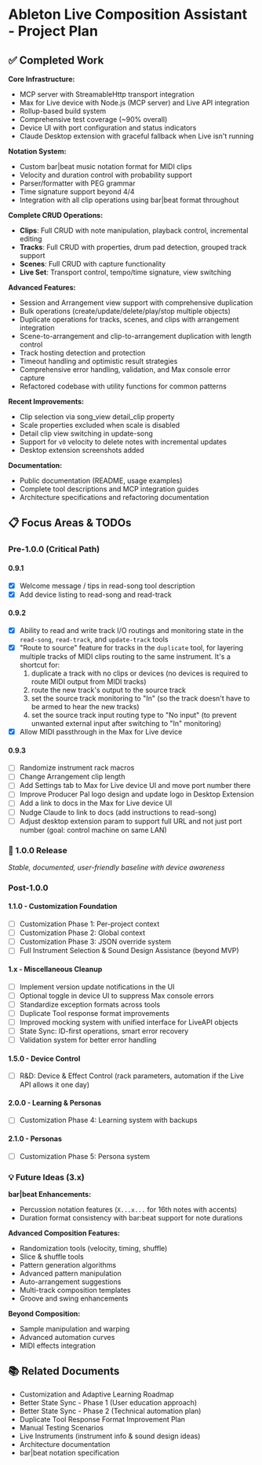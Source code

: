 # Ableton Live Composition Assistant - Project Plan

## ✅ Completed Work

**Core Infrastructure:**

- MCP server with StreamableHttp transport integration
- Max for Live device with Node.js (MCP server) and Live API integration
- Rollup-based build system
- Comprehensive test coverage (~90% overall)
- Device UI with port configuration and status indicators
- Claude Desktop extension with graceful fallback when Live isn't running

**Notation System:**

- Custom bar|beat music notation format for MIDI clips
- Velocity and duration control with probability support
- Parser/formatter with PEG grammar
- Time signature support beyond 4/4
- Integration with all clip operations using bar|beat format throughout

**Complete CRUD Operations:**

- **Clips**: Full CRUD with note manipulation, playback control, incremental
  editing
- **Tracks**: Full CRUD with properties, drum pad detection, grouped track
  support
- **Scenes**: Full CRUD with capture functionality
- **Live Set**: Transport control, tempo/time signature, view switching

**Advanced Features:**

- Session and Arrangement view support with comprehensive duplication
- Bulk operations (create/update/delete/play/stop multiple objects)
- Duplicate operations for tracks, scenes, and clips with arrangement
  integration
- Scene-to-arrangement and clip-to-arrangement duplication with length control
- Track hosting detection and protection
- Timeout handling and optimistic result strategies
- Comprehensive error handling, validation, and Max console error capture
- Refactored codebase with utility functions for common patterns

**Recent Improvements:**

- Clip selection via song_view detail_clip property
- Scale properties excluded when scale is disabled
- Detail clip view switching in update-song
- Support for `v0` velocity to delete notes with incremental updates
- Desktop extension screenshots added

**Documentation:**

- Public documentation (README, usage examples)
- Complete tool descriptions and MCP integration guides
- Architecture specifications and refactoring documentation

## 📋 Focus Areas & TODOs

### Pre-1.0.0 (Critical Path)

#### 0.9.1

- [x] Welcome message / tips in read-song tool description
- [x] Add device listing to read-song and read-track

#### 0.9.2

- [x] Ability to read and write track I/O routings and monitoring state in the
      `read-song`, `read-track`, and `update-track` tools
- [x] "Route to source" feature for tracks in the `duplicate` tool, for layering
      multiple tracks of MIDI clips routing to the same instrument. It's a
      shortcut for:
  1. duplicate a track with no clips or devices (no devices is required to route
     MIDI output from MIDI tracks)
  2. route the new track's output to the source track
  3. set the source track monitoring to "In" (so the track doesn't have to be
     armed to hear the new tracks)
  4. set the source track input routing type to "No input" (to prevent unwanted
     external input after switching to "In" monitoring)
- [x] Allow MIDI passthrough in the Max for Live device

#### 0.9.3

- [ ] Randomize instrument rack macros
- [ ] Change Arrangement clip length
- [ ] Add Settings tab to Max for Live device UI and move port number there
- [ ] Improve Producer Pal logo design and update logo in Desktop Extension
- [ ] Add a link to docs in the Max for Live device UI
- [ ] Nudge Claude to link to docs (add instructions to read-song)
- [ ] Adjust desktop extension param to support full URL and not just port
      number (goal: control machine on same LAN)

### 🚀 1.0.0 Release

_Stable, documented, user-friendly baseline with device awareness_

### Post-1.0.0

#### 1.1.0 - Customization Foundation

- [ ] Customization Phase 1: Per-project context
- [ ] Customization Phase 2: Global context
- [ ] Customization Phase 3: JSON override system
- [ ] Full Instrument Selection & Sound Design Assistance (beyond MVP)

#### 1.x - Miscellaneous Cleanup

- [ ] Implement version update notifications in the UI
- [ ] Optional toggle in device UI to suppress Max console errors
- [ ] Standardize exception formats across tools
- [ ] Duplicate Tool response format improvements
- [ ] Improved mocking system with unified interface for LiveAPI objects
- [ ] State Sync: ID-first operations, smart error recovery
- [ ] Validation system for better error handling

#### 1.5.0 - Device Control

- [ ] R&D: Device & Effect Control (rack parameters, automation if the Live API
      allows it one day)

#### 2.0.0 - Learning & Personas

- [ ] Customization Phase 4: Learning system with backups

#### 2.1.0 - Personas

- [ ] Customization Phase 5: Persona system

### 💡 Future Ideas (3.x)

**bar|beat Enhancements:**

- Percussion notation features (`X...x...` for 16th notes with accents)
- Duration format consistency with bar:beat support for note durations

**Advanced Composition Features:**

- Randomization tools (velocity, timing, shuffle)
- Slice & shuffle tools
- Pattern generation algorithms
- Advanced pattern manipulation
- Auto-arrangement suggestions
- Multi-track composition templates
- Groove and swing enhancements

**Beyond Composition:**

- Sample manipulation and warping
- Advanced automation curves
- MIDI effects integration

## 📚 Related Documents

- Customization and Adaptive Learning Roadmap
- Better State Sync - Phase 1 (User education approach)
- Better State Sync - Phase 2 (Technical automation plan)
- Duplicate Tool Response Format Improvement Plan
- Manual Testing Scenarios
- Live Instruments (instrument info & sound design ideas)
- Architecture documentation
- bar|beat notation specification
